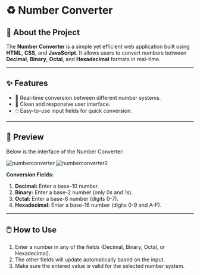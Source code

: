 # ♻️ Number Converter

## 📖 About the Project
The **Number Converter** is a simple yet efficient web application built using **HTML**, **CSS**, and **JavaScript**. It allows users to convert numbers between **Decimal**, **Binary**, **Octal**, and **Hexadecimal** formats in real-time.

---

## ✨ Features
- 🔄 Real-time conversion between different number systems.
- 🎨 Clean and responsive user interface.
- 🖱️ Easy-to-use input fields for quick conversion.

---

## 📸 Preview
Below is the interface of the Number Converter:

![numberconverter](https://github.com/user-attachments/assets/79f73d75-346c-47f0-95f7-0c063b735b93)
![numberconverter2](https://github.com/user-attachments/assets/fd851ad0-63dc-4bc9-9d04-cc1a1d732a78)

**Conversion Fields:**
1. **Decimal:** Enter a base-10 number.
2. **Binary:** Enter a base-2 number (only 0s and 1s).
3. **Octal:** Enter a base-8 number (digits 0-7).
4. **Hexadecimal:** Enter a base-16 number (digits 0-9 and A-F).

---

## 🖱️ How to Use
1. Enter a number in any of the fields (Decimal, Binary, Octal, or Hexadecimal).
2. The other fields will update automatically based on the input.
3. Make sure the entered value is valid for the selected number system.
